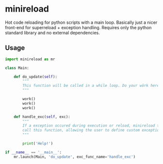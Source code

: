 # minireload

Hot code reloading for python scripts with a main loop.
Basically just a nicer front-end for superreload + exception handling.
Requires only the python standard library and no external dependencies. 

## Usage

```python
import minireload as mr

class Main:

    def do_update(self):
        """
        This function will be called in a while loop. Do your wörk here!
        """

        work()
        work()
        work()

    def handle_exc(self, exc):
        """
        If a exception occured during execution or reload, minireload tries to
        call this function, allowing the user to define custom exception handling.
        """

        print('Help!')

if __name__ == '__main__':
    mr.launch(Main, 'do_update', exc_func_name='handle_exc')
```
